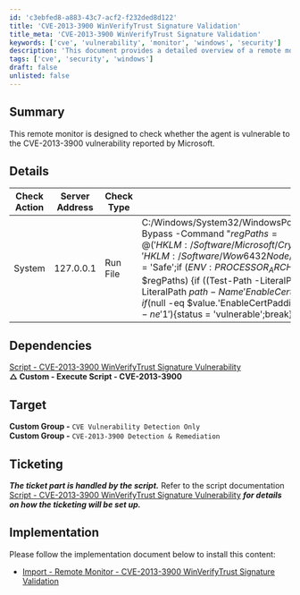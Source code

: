 ```yaml
---
id: 'c3ebfed8-a883-43c7-acf2-f232ded8d122'
title: 'CVE-2013-3900 WinVerifyTrust Signature Validation'
title_meta: 'CVE-2013-3900 WinVerifyTrust Signature Validation'
keywords: ['cve', 'vulnerability', 'monitor', 'windows', 'security']
description: 'This document provides a detailed overview of a remote monitor designed to check if an agent is vulnerable to the CVE-2013-3900 vulnerability reported by Microsoft. It includes implementation details, dependencies, and ticketing information.'
tags: ['cve', 'security', 'windows']
draft: false
unlisted: false
---
```


## Summary

This remote monitor is designed to check whether the agent is vulnerable to the CVE-2013-3900 vulnerability reported by Microsoft.

## Details

| Check Action | Server Address | Check Type | Check Value | Comparator | Interval | Result |
|--------------|----------------|------------|-------------|-------------|----------|--------|
| System       | 127.0.0.1      | Run File   | C:/Windows/System32/WindowsPowerShell/v1.0/powershell.exe -ExecutionPolicy Bypass -Command "$regPaths = @('HKLM:/Software/Microsoft/Cryptography/Wintrust/Config','HKLM:/Software/Wow6432Node/Microsoft/Cryptography/Wintrust/Config');$status = 'Safe';if ($ENV:PROCESSOR_ARCHITECTURE -eq 'AMD64') \{foreach ($path in $regPaths) \{if ((Test-Path -LiteralPath $path) -eq $true) \{$value = Get-ItemProperty -LiteralPath $path -Name 'EnableCertPaddingCheck' -ErrorAction SilentlyContinue;if ($null -eq $value.'EnableCertPaddingCheck' -or $value.'EnableCertPaddingCheck' -ne '1') \{$status = 'vulnerable';break}}else \{$status = 'vulnerable';break}}};$status" | Does Not Contain | 300 | vulnerable |

## Dependencies

[Script - CVE-2013-3900 WinVerifyTrust Signature Vulnerability](<../scripts/CVE-2013-3900 WinVerifyTrust Signature Vulnerability.md>)  
**△ Custom - Execute Script - CVE-2013-3900**

## Target

**Custom Group -** `CVE Vulnerability Detection Only`  
**Custom Group -** `CVE-2013-3900 Detection & Remediation`

## Ticketing

**_The ticket part is handled by the script._** Refer to the script documentation [Script - CVE-2013-3900 WinVerifyTrust Signature Vulnerability](<../scripts/CVE-2013-3900 WinVerifyTrust Signature Vulnerability.md>) **_for details on how the ticketing will be set up._**

## Implementation

Please follow the implementation document below to install this content:
- [Import - Remote Monitor - CVE-2013-3900 WinVerifyTrust Signature Validation](<./Import - Remote Monitor - CVE-2013-3900 WinVerifyTrust Signature Validation.md>)




